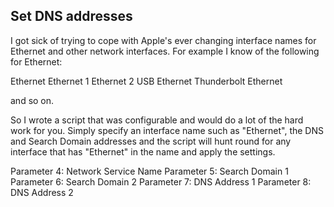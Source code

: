 Set DNS addresses
-----------------

I got sick of trying to cope with Apple's ever changing interface names for Ethernet and other network interfaces. For example I know of the following for Ethernet:

Ethernet
Ethernet 1
Ethernet 2
USB Ethernet
Thunderbolt Ethernet

and so on.

So I wrote a script that was configurable and would do a lot of the hard work for you. Simply specify an interface name such as "Ethernet", the DNS and Search Domain addresses and the script will hunt round for any interface that has "Ethernet" in the name and apply the settings.

Parameter 4: Network Service Name
Parameter 5: Search Domain 1
Parameter 6: Search Domain 2
Parameter 7: DNS Address 1
Parameter 8: DNS Address 2
